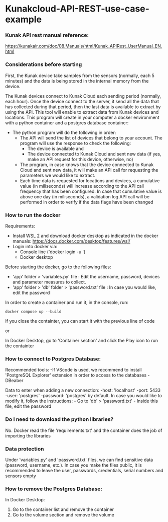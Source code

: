 # Kunakcloud-API-REST-use-case-example

### Kunak API rest manual reference:
https://kunakair.com/doc/08.Manuals/html/Kunak_APIRest_UserManual_EN.html

### Considerations before starting
First, the Kunak device take samples from the sensors (normally, each 5 minutes) and the data is being stored in the internal memory from the device.

The Kunak devices connect to Kunak Cloud each sending period (normally, each hour). Once the device connect to the server, it send all the data that has collected during that period, then the last data is available to extract by using the API. This tool will enable to extract data from Kunak devices and locations.
This program will create in your computer a docker environment with a python container and a postgres database container:
+   The python program will do the following in order:
    -   The API will send the list of devices that belong to your account. The program will use the response to check the following:
        -   The device is available and 
        -   The device connected to Kunak Cloud and sent new data (if yes, make an API request for this device, otherwise, no)
    -   The program, in case knows that the device connected to Kunak Cloud and sent new data, it will make an API call for requesting the parameters we
        would like to extract.
    -   Each time data is requested for locations and devices, a cumulative value (in miliseconds) will increase according to the API call frequency that has
        been configured.
        In case that cumulative value is above one day (in miliseconds), a validation log API call will be performed in order to verify if the data flags have been changed

### How to run the docker
Requirements:
-   Install WSL 2 and download docker desktop as indicated in the docker manuals: https://docs.docker.com/desktop/features/wsl/
-   Login into docker via:
    -   Console line ('docker login -u <username>')
    -   Docker desktop

Before starting the docker, go to the following files:
- 'app' folder > 'variables.py' file : Edit the username, password, devices and parameter measures to collect.
- 'app' folder > 'db' folder > 'password.txt' file : In case you would like, edit the password

In order to create a container and run it, in the console, run:

    docker compose up --build

If you close the containter, you can start it with the previous line of code

or 

In Docker Desktop, go to 'Container section' and click the Play icon to run the containter

### How to connect to Postgres Database:
Recommended tools:
-If VScode is used, we recommend to install 'PostgreSQL Explorer' extension in order to access to the databases
-DBeaber

Data to enter when adding a new connection:
-host: 'localhost'
-port: 5433
-user: 'postgres'
-password: 'postgres' by default. In case you would like to modify it, follow the instructions:
    - Go to  'db' > 'password.txt'
    - Inside this file, edit the password

### Do I need to download the python libraries? ###
No. Docker read the file 'requirements.txt' and the container does the job of importing the libraries

### Data protection ###
Under 'variables.py' and 'password.txt' files, we can find sensitive data (password, username, etc.). In case you make the files public, it is recommended to leave the user, passwords, credentials, serial numbers and sensors empty

### How to remove the Postgres Database:
In Docker Desktop:
1. Go to the container list and remove the container
2. Go to the volume section and remove the volume
